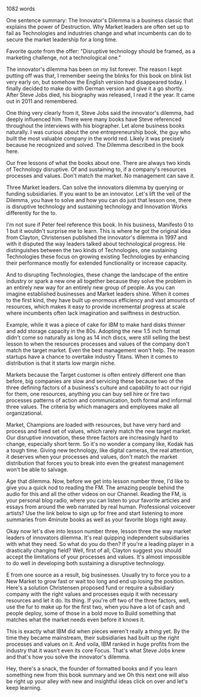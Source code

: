 1082 words


One sentence summary: The Innovator's Dilemma is a business classic that explains the power of Destruction. Why Market leaders are often set up to fail as Technologies and industries change and what incumbents can do to secure the market leadership for a long time.  
  
Favorite quote from the offer: "Disruptive technology should be framed, as a marketing challenge, not a technological one."  
  
The innovator's dilemma has been on my list forever. The reason I kept putting off was that, I remember seeing the blinks for this book on blink list very early on, but somehow the English version had disappeared today. I finally decided to make do with German version and give it a go shortly. After Steve Jobs died, his biography was released, I read it the year. It came out in 2011 and remembered.  
  
One thing very clearly from it, Steve Jobs said the innovator's dilemma, had deeply influenced him. There were many books have Steve referenced throughout the interviews with his biographer. Let alone business books naturally. I was curious about the one entrepreneurship book, the guy who built the most valuable company in the world red. Likely it was precisely because he recognized and solved. The Dilemma described in the book here.  
  
Our free lessons of what the books about one. There are always two kinds of Technology disruptive. Of and sustaining to, if a company's resources processes and values. Don't match the market. No management can save it.  
  
Three Market leaders. Can solve the innovators dilemma by querying or funding subsidiaries. If you want to be an innovator. Let's lift the veil of the Dilemma, you have to solve and how you can do just that lesson one, there is disruptive technology and sustaining technology and Innovation Works differently for the to.  
  
I'm not sure if Peter feel reference this book. In his business, Manifesto 0 to 1 but it wouldn't surprise me to learn. This is where he got the original idea from Clayton, Christensen published the innovator's dilemma in 1997 and with it disputed the way leaders talked about technological progress. He distinguishes between the two kinds of Technologies, one sustaining Technologies these focus on growing existing Technologies by enhancing their performance mostly for extended functionality or increase capacity.  
  
And to disrupting Technologies, these change the landscape of the entire industry or spark a new one all together because they solve the problem in an entirely new way for an entirely new group of people. As you can imagine established businesses and Market leaders shine. When it comes to the first kind, they have built up enormous efficiency and vast amounts of resources, which makes it easy to provide incremental progress at scale where incumbents often lack imagination and swiftness in destruction.  
  
Example, while it was a piece of cake for IBM to make hard disks thinner and add storage capacity in the 80s. Adopting the new 1.5 inch format didn't come so naturally as long as 14 inch discs, were still selling the best lesson to when the resources processes and values of the company don't match the target market. Even the best management won't help. The reason startups have a chance to overtake industry Titans. When it comes to distribution is that it starts low margin niche.  
  
Markets because the Target customer is often entirely different one than before, big companies are slow and servicing these because two of the three defining factors of a business's culture and capability to act our rigid for them, one resources, anything you can buy sell hire or fire two processes patterns of action and communication, both formal and informal three values. The criteria by which managers and employees make all organizational.  
  
Market, Champions are loaded with resources, but have very hard and process and fixed set of values, which rarely match the new target market. Our disruptive innovation, these three factors are increasingly hard to change, especially short term. So it's no wonder a company like, Kodak has a tough time. Giving new technology, like digital cameras, the real attention, it deserves when your processes and values, don't match the market distribution that forces you to break into even the greatest management won't be able to salvage.  
  
Age that dilemma. Now, before we get into lesson number three, I'd like to give you a quick nod to reading the FM. The amazing people behind the audio for this and all the other videos on our Channel. Reading the FM, is your personal blog radio, where you can listen to your favorite articles and essays from around the web narrated by real human. Professional voiceover artists? Use the link below to sign up for free and start listening to more summaries from 4minute books as well as your favorite blogs right away.  
  
Okay now let's dive into lesson number three, lesson three the way market leaders of innovators dilemma. It's real quipping independent subsidiaries with what they need. So what do you do then? If you're a leading player in a drastically changing field? Well, first of all, Clayton suggest you should accept the limitations of your processes and values. It's almost impossible to do well in developing both sustaining a disruptive technology.  
  
E from one source as a result, big businesses. Usually try to force you to a New Market to grow fast or wait too long and end up losing the position. Here's a solution Christensen proposed fund or require a subsidiary company with the right values and processes equip it with necessary resources and let it do. Its thing. If you're off two of the three factors, well, use the fur to make up for the first two, when you have a lot of cash and people deploy, some of those in a bold move to Build something that matches what the market needs even before it knows it.  
  
This is exactly what IBM did when pieces weren't really a thing yet. By the time they became mainstream, their subsidiaries had built up the right processes and values on it. And voila, IBM ranked in huge profits from the industry that it wasn't even its core Focus. That's what Steve Jobs knew and that's how you solve the innovator's dilemma.  
  
Hey, there's a snack, the founder of formatted books and if you learn something new from this book summary and we Oh this next one will also be right up your alley with new and insightful ideas click on over and let's keep learning.